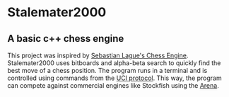 # Stalemater2000
## A basic c++ chess engine

This project was inspired by [Sebastian Lague's Chess Engine](https://github.com/SebLague/Chess-AI).
Stalemater2000 uses bitboards and alpha-beta search to quickly find the best move of a chess position. The program runs in a terminal and is controlled using commands from the [UCI protocol](https://www.shredderchess.com/chess-features/uci-universal-chess-interface.html). This way, the program can compete against commercial engines like Stockfish using the [Arena](http://www.playwitharena.de/).
